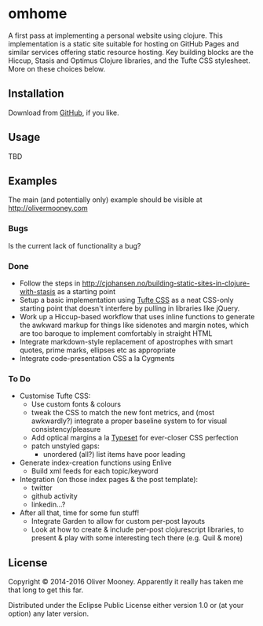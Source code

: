 # omhome

A first pass at implementing a personal website using clojure. This implementation is a static site suitable for hosting on GitHub Pages and similar services offering static resource hosting. Key building blocks are the Hiccup, Stasis and Optimus Clojure libraries, and the Tufte CSS stylesheet. More on these choices below.

## Installation

Download from [GitHub](https://github.com/OliverM/omhome), if you like.

## Usage

TBD

## Examples

The main (and potentially only) example should be visible at http://olivermooney.com

### Bugs

Is the current lack of functionality a bug?

### Done
- Follow the steps in <http://cjohansen.no/building-static-sites-in-clojure-with-stasis> as a starting point
- Setup a basic implementation using [Tufte CSS](https://edwardtufte.github.io/tufte-css/) as a neat CSS-only starting point that doesn't interfere by pulling in libraries like jQuery.
- Work up a Hiccup-based workflow that uses inline functions to generate the awkward markup for things like sidenotes and margin notes, which are too baroque to implement comfortably in straight HTML
- Integrate markdown-style replacement of apostrophes with smart quotes, prime marks, ellipses etc as appropriate
- Integrate code-presentation CSS a la Cygments

### To Do
- Customise Tufte CSS:
    - Use custom fonts & colours
    - tweak the CSS to match the new font metrics, and (most awkwardly?) integrate a proper baseline system to for visual consistency/pleasure
    - Add optical margins a la [Typeset](https://github.com/davidmerfield/Typeset) for ever-closer CSS perfection
    - patch unstyled gaps:
      - unordered (all?) list items have poor leading
- Generate index-creation functions using Enlive
  - Build xml feeds for each topic/keyword
- Integration (on those index pages & the post template):
  - twitter 
  - github activity
  - linkedin...? 
- After all that, time for some fun stuff!
  - Integrate Garden to allow for custom per-post layouts
  - Look at how to create & include per-post clojurescript libraries, to present & play with some interesting tech there (e.g. Quil & more)

## License

Copyright © 2014-2016 Oliver Mooney. Apparently it really has taken me that long to get this far.

Distributed under the Eclipse Public License either version 1.0 or (at
your option) any later version.
